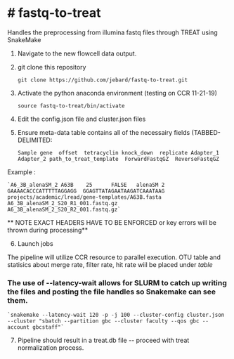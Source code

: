 <h1># fastq-to-treat</h1>
Handles the preprocessing from illumina fastq files through TREAT using SnakeMake

1. Navigate to the new flowcell data output.

2. git clone this repository 

    `git clone https://github.com/jebard/fastq-to-treat.git`

3. Activate the python anaconda environment (testing on CCR 11-21-19)

    `source fastq-to-treat/bin/activate` 

4. Edit the config.json file and cluster.json files


5. Ensure meta-data table contains all of the necessairy fields (TABBED-DELIMITED:

    `Sample gene  offset  tetracyclin knock_down  replicate Adapter_1 Adapter_2 path_to_treat_template  ForwardFastqGZ  ReverseFastqGZ`

Example : 

    `A6_3B_alenaSM_2 A63B    25      FALSE   alenaSM 2  GAAAACACCCATTTTTAGGAGG  GGAGTTATAGAATAAGATCAAATAAG  projects/academic/lread/gene-templates/A63B.fasta A6_3B_alenaSM_2_S20_R1_001.fastq.gz  A6_3B_alenaSM_2_S20_R2_001.fastq.gz`

** NOTE EXACT HEADERS HAVE TO BE ENFORCED or key errors will be thrown during processing**


6. Launch jobs

  The pipeline will utilize CCR resource to parallel execution.
  OTU table and statisics about merge rate, filter rate, hit rate wiil be placed under _table_

### The use of --latency-wait allows for SLURM to catch up writing the files and posting the file handles so Snakemake can see them.

    `snakemake --latency-wait 120 -p -j 100 --cluster-config cluster.json --cluster "sbatch --partition gbc --cluster faculty --qos gbc --account gbcstaff"`


7. Pipeline should result in a treat.db file -- proceed with treat normalization process.
